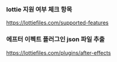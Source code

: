 ### lottie 지원 여부 체크 항목
https://lottiefiles.com/supported-features

### 에프터 이펙트 플러그인 json 파일 추출
https://lottiefiles.com/plugins/after-effects

